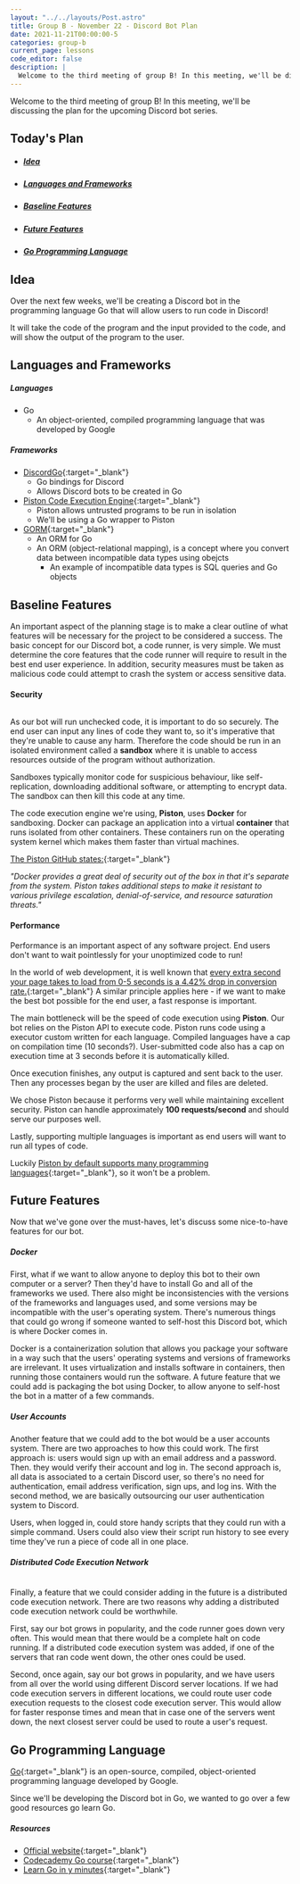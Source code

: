 ```yaml
---
layout: "../../layouts/Post.astro"
title: Group B - November 22 - Discord Bot Plan
date: 2021-11-21T00:00:00-5
categories: group-b
current_page: lessons
code_editor: false
description: |
  Welcome to the third meeting of group B! In this meeting, we'll be discussing the plan for the upcoming Discord bot series.
---
```

Welcome to the third meeting of group B! In this meeting, we'll be discussing the plan for the upcoming Discord bot series.

## Today's Plan
- <h5><a href="#idea">Idea</a></h5>
- <h5><a href="#languages-and-frameworks">Languages and Frameworks</a></h5>
- <h5><a href="#baseline-features">Baseline Features</a></h5>
- <h5><a href="#future-features">Future Features</a></h5>
- <h5><a href="#go-programming-language">Go Programming Language</a></h5>

## Idea

Over the next few weeks, we'll be creating a Discord bot in the programming language Go that will allow users to run code in Discord!

It will take the code of the program and the input provided to the code, and will show the output of the program to the user.

## Languages and Frameworks

##### Languages
- Go
  - An object-oriented, compiled programming language that was developed by Google

##### Frameworks
- [DiscordGo](https://github.com/bwmarrin/discordgo){:target="_blank"}
  - Go bindings for Discord
  - Allows Discord bots to be created in Go
- [Piston Code Execution Engine](https://github.com/milindmadhukar/go-piston){:target="_blank"}
  - Piston allows untrusted programs to be run in isolation
  - We'll be using a Go wrapper to Piston
- [GORM](https://github.com/go-gorm/gorm){:target="_blank"}
  - An ORM for Go
  - An ORM (object-relational mapping), is a concept where you convert data between incompatible data types using obejcts
    - An example of incompatible data types is SQL queries and Go objects

## Baseline Features

An important aspect of the planning stage is to make a clear outline of what features will be necessary for the project to be considered a success. The basic concept for our Discord bot, a code runner, is very simple. We must determine the core features that the code runner will require to result in the best end user experience. In addition, security measures must be taken as malicious code could attempt to crash the system or access sensitive data.

#### Security

<img src="/assets/img/group-b/lesson-6/docker-vs-vm.png" alt="" class="post-img-large float-right">

As our bot will run unchecked code, it is important to do so securely. The end user can input any lines of code they want to, so it's imperative that they're unable to cause any harm. Therefore the code should be run in an isolated environment called a **sandbox** where it is unable to access resources outside of the program without authorization.

Sandboxes typically monitor code for suspicious behaviour, like self-replication, downloading additional software, or attempting to encrypt data. The sandbox can then kill this code at any time.

The code execution engine we're using, **Piston**, uses **Docker** for sandboxing. Docker can package an application into a virtual **container** that runs isolated from other containers. These containers run on the operating system kernel which makes them faster than virtual machines.

[The Piston GitHub states:](https://github.com/engineer-man/piston#security){:target="_blank"}

*"Docker provides a great deal of security out of the box in that it's separate from the system. Piston takes additional steps to make it resistant to various privilege escalation, denial-of-service, and resource saturation threats."*

#### Performance

Performance is an important aspect of any software project. End users don't want to wait pointlessly for your unoptimized code to run!

In the world of web development, it is well known that [every extra second your page takes to load from 0-5 seconds is a 4.42% drop in conversion rate.](https://www.portent.com/blog/analytics/research-site-speed-hurting-everyones-revenue.htm){:target="_blank"} A similar principle applies here - if we want to make the best bot possible for the end user, a fast response is important.

The main bottleneck will be the speed of code execution using **Piston**. Our bot relies on the Piston API to execute code. Piston runs code using a executor custom written for each language. Compiled languages have a cap on compilation time (10 seconds?). User-submitted code also has a cap on execution time at 3 seconds before it is automatically killed.

Once execution finishes, any output is captured and sent back to the user. Then any processes began by the user are killed and files are deleted.

We chose Piston because it performs very well while maintaining excellent security. Piston can handle approximately **100 requests/second** and should serve our purposes  well.

Lastly, supporting multiple languages is important as end users will want to run all types of code.

Luckily [Piston by default supports many programming languages](https://github.com/engineer-man/piston#supported-languages){:target="_blank"}, so it won't be a problem.

## Future Features

Now that we've gone over the must-haves, let's discuss some nice-to-have features for our bot. 

##### Docker

First, what if we want to allow anyone to deploy this bot to their own computer or a server? Then they'd have to install Go and all of the frameworks we used. There also might be inconsistencies with the versions of the frameworks and languages used, and some versions may be incompatible with the user's operating system. There's numerous things that could go wrong if someone wanted to self-host this Discord bot, which is where Docker comes in. 

Docker is a containerization solution that allows you package your software in a way such that the users' operating systems and versions of frameworks are irrelevant. It uses virtualization and installs software in containers, then running those containers would run the software. A future feature that we could add is packaging the bot using Docker, to allow anyone to self-host the bot in a matter of a few commands.

##### User Accounts

Another feature that we could add to the bot would be a user accounts system. There are two approaches to how this could work. The first approach is: users would sign up with an email address and a password. Then. they would verify their account and log in. The second approach is, all data is associated to a certain Discord user, so there's no need for authentication, email address verification, sign ups, and log ins. With the second method, we are basically outsourcing our user authentication system to Discord.

Users, when logged in, could store handy scripts that they could run with a simple command. Users could also view their script run history to see every time they've run a piece of code all in one place.

##### Distributed Code Execution Network

<img src="/assets/img/group-b/lesson-6/distributed.png" alt="" class="post-img float-right">

Finally, a feature that we could consider adding in the future is a distributed code execution network. There are two reasons why adding a distributed code execution network could be worthwhile.

First, say our bot grows in popularity, and the code runner goes down very often. This would mean that there would be a complete halt on code running. If a distributed code execution system was added, if one of the servers that ran code went down, the other ones could be used.

Second, once again, say our bot grows in popularity, and we have users from all over the world using different Discord server locations. If we had code execution servers in different locations, we could route user code execution requests to the closest code execution server. This would allow for faster response times and mean that in case one of the servers went down, the next closest server could be used to route a user's request.
 
## Go Programming Language

[Go](https://github.com/golang/go){:target="_blank"} is an open-source, compiled, object-oriented programming language developed by Google.

Since we'll be developing the Discord bot in Go, we wanted to go over a few good resources go learn Go.

##### Resources
- [Official website](https://golang.org/){:target="_blank"}
- [Codecademy Go course](https://www.codecademy.com/learn/learn-go){:target="_blank"}
- [Learn Go in y minutes](https://learnxinyminutes.com/docs/go/){:target="_blank"}
